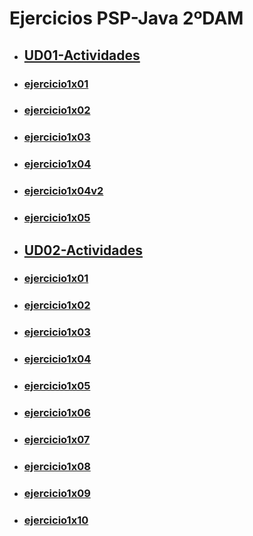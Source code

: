 # Ejercicios PSP-Java 2ºDAM

- ## [UD01-Actividades](UD01-Actividades.pdf)
- ### [ejercicio1x01](EjerciciosPSP/src/unidad1/ejercicio1x01)
- ### [ejercicio1x02](EjerciciosPSP/src/unidad1/ejercicio1x02)
- ### [ejercicio1x03](EjerciciosPSP/src/unidad1/ejercicio1x03)
- ### [ejercicio1x04](EjerciciosPSP/src/unidad1/ejercicio1x04)
- ### [ejercicio1x04v2](EjerciciosPSP/src/unidad1/ejercicio1x04v2)
- ### [ejercicio1x05](EjerciciosPSP/src/unidad1/ejercicio1x05)

- ## [UD02-Actividades](UD02-Actividades.pdf)
- ### [ejercicio1x01](EjerciciosPSP/src/unidad2/ejercicio1x01)
- ### [ejercicio1x02](EjerciciosPSP/src/unidad2/ejercicio1x02)
- ### [ejercicio1x03](EjerciciosPSP/src/unidad2/ejercicio1x03)
- ### [ejercicio1x04](EjerciciosPSP/src/unidad2/ejercicio1x04)
- ### [ejercicio1x05](EjerciciosPSP/src/unidad2/ejercicio1x05)
- ### [ejercicio1x06](EjerciciosPSP/src/unidad2/ejercicio1x06)
- ### [ejercicio1x07](EjerciciosPSP/src/unidad2/ejercicio1x07)
- ### [ejercicio1x08](EjerciciosPSP/src/unidad2/ejercicio1x07)
- ### [ejercicio1x09](EjerciciosPSP/src/unidad2/ejercicio1x07)
- ### [ejercicio1x10](EjerciciosPSP/src/unidad2/ejercicio1x10)